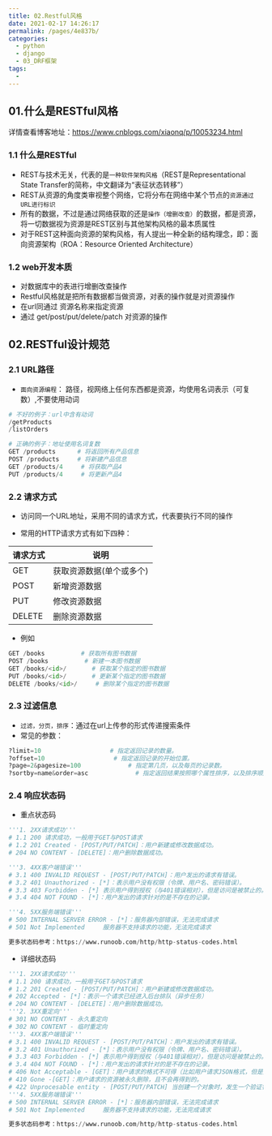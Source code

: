 ```yaml
---
title: 02.Restful风格
date: 2021-02-17 14:26:17
permalink: /pages/4e837b/
categories:
  - python
  - django
  - 03_DRF框架
tags:
  - 
---
```

## 01.什么是RESTful风格

详情查看博客地址：https://www.cnblogs.com/xiaonq/p/10053234.html

### 1.1 什么是RESTful

- REST与技术无关，代表的是`一种软件架构风格`（REST是Representational State Transfer的简称，中文翻译为“表征状态转移”）
- REST从资源的角度类审视整个网络，它将分布在网络中某个节点的`资源通过URL进行标识`
- 所有的数据，不过是通过网络获取的还是`操作（增删改查）`的数据，都是资源，将一切数据视为资源是REST区别与其他架构风格的最本质属性
- 对于REST这种面向资源的架构风格，有人提出一种全新的结构理念，即：面向资源架构（ROA：Resource Oriented Architecture）

### 1.2 web开发本质

- 对数据库中的表进行增删改查操作
- Restful风格就是把所有数据都当做资源，对表的操作就是对资源操作
- 在url同通过 资源名称来指定资源
- 通过 get/post/put/delete/patch 对资源的操作

## 02.RESTful设计规范

### 2.1 URL路径

- `面向资源编程`： 路径，视网络上任何东西都是资源，均使用名词表示（可复数）,不要使用动词

```python
# 不好的例子：url中含有动词
/getProducts
/listOrders

# 正确的例子：地址使用名词复数
GET /products      # 将返回所有产品信息
POST /products     # 将新建产品信息
GET /products/4     # 将获取产品4
PUT /products/4     # 将更新产品4
```

### 2.2 请求方式

- 访问同一个URL地址，采用不同的请求方式，代表要执行不同的操作

- 常用的HTTP请求方式有如下四种：

| 请求方式 | 说明                     |
| -------- | ------------------------ |
| GET      | 获取资源数据(单个或多个) |
| POST     | 新增资源数据             |
| PUT      | 修改资源数据             |
| DELETE   | 删除资源数据             |

- 例如

```python
GET /books          # 获取所有图书数据
POST /books          # 新建一本图书数据
GET /books/<id>/       # 获取某个指定的图书数据
PUT /books/<id>/       # 更新某个指定的图书数据
DELETE /books/<id>/     # 删除某个指定的图书数据
```

### 2.3 过滤信息

- `过滤，分页，排序`：通过在url上传参的形式传递搜索条件
- 常见的参数：

```python
?limit=10                   # 指定返回记录的数量。
?offset=10                   # 指定返回记录的开始位置。
?page=2&pagesize=100             # 指定第几页，以及每页的记录数。
?sortby=name&order=asc             # 指定返回结果按照哪个属性排序，以及排序顺序。
```

### 2.4 响应状态码

- 重点状态码

```python
'''1. 2XX请求成功'''
# 1.1 200 请求成功，一般用于GET与POST请求
# 1.2 201 Created - [POST/PUT/PATCH]：用户新建或修改数据成功。
# 204 NO CONTENT - [DELETE]：用户删除数据成功。

'''3. 4XX客户端错误'''
# 3.1 400 INVALID REQUEST - [POST/PUT/PATCH]：用户发出的请求有错误。
# 3.2 401 Unauthorized - [*]：表示用户没有权限（令牌、用户名、密码错误）。
# 3.3 403 Forbidden - [*] 表示用户得到授权（与401错误相对），但是访问是被禁止的。
# 3.4 404 NOT FOUND - [*]：用户发出的请求针对的是不存在的记录。

'''4. 5XX服务端错误'''
# 500 INTERNAL SERVER ERROR - [*]：服务器内部错误，无法完成请求
# 501 Not Implemented     服务器不支持请求的功能，无法完成请求

更多状态码参考：https://www.runoob.com/http/http-status-codes.html
```

- 详细状态码

```python
'''1. 2XX请求成功'''
# 1.1 200 请求成功，一般用于GET与POST请求
# 1.2 201 Created - [POST/PUT/PATCH]：用户新建或修改数据成功。
# 202 Accepted - [*]：表示一个请求已经进入后台排队（异步任务）
# 204 NO CONTENT - [DELETE]：用户删除数据成功。
'''2. 3XX重定向'''
# 301 NO CONTENT - 永久重定向
# 302 NO CONTENT - 临时重定向
'''3. 4XX客户端错误'''
# 3.1 400 INVALID REQUEST - [POST/PUT/PATCH]：用户发出的请求有错误。
# 3.2 401 Unauthorized - [*]：表示用户没有权限（令牌、用户名、密码错误）。
# 3.3 403 Forbidden - [*] 表示用户得到授权（与401错误相对），但是访问是被禁止的。
# 3.4 404 NOT FOUND - [*]：用户发出的请求针对的是不存在的记录。
# 406 Not Acceptable - [GET]：用户请求的格式不可得（比如用户请求JSON格式，但是只有XML格式）。
# 410 Gone -[GET]：用户请求的资源被永久删除，且不会再得到的。
# 422 Unprocesable entity - [POST/PUT/PATCH] 当创建一个对象时，发生一个验证错误。
'''4. 5XX服务端错误'''
# 500 INTERNAL SERVER ERROR - [*]：服务器内部错误，无法完成请求
# 501 Not Implemented     服务器不支持请求的功能，无法完成请求

更多状态码参考：https://www.runoob.com/http/http-status-codes.html
```









